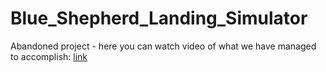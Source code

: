 # Blue_Shepherd_Landing_Simulator
Abandoned project - here you can watch video of what we have managed to accomplish: [link](https://www.youtube.com/watch?v=A3fSr2SYeBI)

